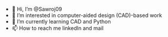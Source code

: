 - 👋 Hi, I’m @Sawroj09
- 👀 I’m interested in computer-aided design (CAD)-based work
- 🌱 I’m currently learning CAD and Python 
- 📫 How to reach me linkedIn and mail 
<!---
Sawroj09/Sawroj09 is a ✨ special ✨ repository because its `README.md` (this file) appears on your GitHub profile.
You can click the Preview link to take a look at your changes.
--->
